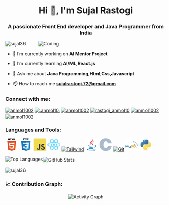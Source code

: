 <h1 align="center">Hi 👋, I'm Sujal Rastogi</h1>
<h3 align="center">A passionate Front End developer and Java Programmer from India</h3>
<img align="right" alt="Coding" width="400" src="https://miro.medium.com/v2/resize:fit:1358/1*zVnWJtyGOX_kUIDm6ccCfQ.gif">

<p align="left"> <img src="https://komarev.com/ghpvc/?username=sujal36&label=Profile%20views&color=0e75b6&style=flat" alt="sujal36" /> </p>

- 🔭 I’m currently working on **AI Mentor Project**

- 🌱 I’m currently learning **AI/ML,React.js**

- 💬 Ask me about **Java Programming,Html,Css,Javascript**

- 📫 How to reach me **sujalrastogi.72@gmail.com**

<h3 align="left">Connect with me:</h3>
<p align="left">
<a href="https://www.linkedin.com/in/sujal-rastogi-0584a430a/" target="blank"><img align="center" src="https://raw.githubusercontent.com/rahuldkjain/github-profile-readme-generator/master/src/images/icons/Social/linked-in-alt.svg" alt="anmol1002" height="30" width="40" /></a>
<a href="https://www.instagram.com/_sujal18_/" target="blank"><img align="center" src="https://raw.githubusercontent.com/rahuldkjain/github-profile-readme-generator/master/src/images/icons/Social/instagram.svg" alt=".anmol10." height="30" width="40" /></a>
<a href="https://www.codechef.com/users/sujal1803" target="blank"><img align="center" src="https://cdn.jsdelivr.net/npm/simple-icons@3.1.0/icons/codechef.svg" alt="anmol1002" height="30" width="40" /></a>
<a href="https://www.hackerrank.com/profile/sujalrastogi_72" target="blank"><img align="center" src="https://raw.githubusercontent.com/rahuldkjain/github-profile-readme-generator/master/src/images/icons/Social/hackerrank.svg" alt="rastogi_anmol10" height="30" width="40" /></a>
<a href="https://leetcode.com/u/sujal36/" target="blank"><img align="center" src="https://raw.githubusercontent.com/rahuldkjain/github-profile-readme-generator/master/src/images/icons/Social/leet-code.svg" alt="anmol1002" height="30" width="40" /></a>
<a href="https://www.geeksforgeeks.org/user/sujalrastogi/" target="blank"><img align="center" src="https://raw.githubusercontent.com/rahuldkjain/github-profile-readme-generator/master/src/images/icons/Social/geeks-for-geeks.svg" alt="anmol1002" height="30" width="40" /></a>
</p>

<h3 align="left">Languages and Tools:</h3>
<p align="left">
<a href="https://www.w3.org/html/" target="_blank" rel="noreferrer"> <img src="https://raw.githubusercontent.com/devicons/devicon/master/icons/html5/html5-original-wordmark.svg" alt="html5" width="40" height="40"/></a> 
<a href="https://www.w3schools.com/css/" target="_blank" rel="noreferrer"> <img src="https://raw.githubusercontent.com/devicons/devicon/master/icons/css3/css3-original-wordmark.svg" alt="css3" width="40" height="40"/></a>
<a href="https://developer.mozilla.org/en-US/docs/Web/JavaScript" target="_blank"><img src="https://raw.githubusercontent.com/devicons/devicon/master/icons/javascript/javascript-original.svg" alt="JavaScript" width="40" height="40"/></a>
<a href="https://reactjs.org/" target="_blank"><img src="https://raw.githubusercontent.com/devicons/devicon/master/icons/react/react-original.svg" alt="React" width="40" height="40"/></a>
<a href="https://tailwindcss.com/" target="_blank"><img src="https://www.vectorlogo.zone/logos/tailwindcss/tailwindcss-icon.svg" alt="Tailwind" width="40" height="40"/></a>
<a href="https://www.java.com" target="_blank"><img src="https://raw.githubusercontent.com/devicons/devicon/master/icons/java/java-original.svg" alt="Java" width="40" height="40"/></a>
<a href="https://www.cprogramming.com/" target="_blank"><img src="https://raw.githubusercontent.com/devicons/devicon/master/icons/c/c-original.svg" alt="C" width="40" height="40"/></a>
<a href="https://git-scm.com/" target="_blank"><img src="https://www.vectorlogo.zone/logos/git-scm/git-scm-icon.svg" alt="Git" width="40" height="40"/></a>
<a href="https://www.mysql.com/" target="_blank"><img src="https://raw.githubusercontent.com/devicons/devicon/master/icons/mysql/mysql-original-wordmark.svg" alt="MySQL" width="40" height="40"/></a>
<a href="https://www.python.org" target="_blank"><img src="https://raw.githubusercontent.com/devicons/devicon/master/icons/python/python-original.svg" alt="Python" width="40" height="40"/></a>
</p>

<p>
  <img align="left"
       src="https://github-readme-stats.vercel.app/api/top-langs?username=sujal36&show_icons=true&locale=en&layout=compact&count_private=true&cache_seconds=1800" 
       alt="Top Languages" />
</p>

<p>
  <img align="center" src="https://github-readme-stats.vercel.app/api?username=sujal36&show_icons=true&locale=en&cache_seconds=60" alt="GitHub Stats" />
</p>


<p><img align="center" src="https://github-readme-streak-stats.herokuapp.com/?user=sujal36&" alt="sujal36" /></p>

### 📈 Contribution Graph:
<p align="center">
  <img src="https://github-readme-activity-graph.vercel.app/graph?username=sujal36&theme=tokyo-night" alt="Activity Graph"/>
</p>

